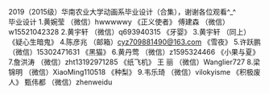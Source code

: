2019（2015级）华南农业大学动画系毕业设计（合集），谢谢各位观看^_^  
毕业设计 1.黄婉莹 （微信）hwwwwwy 《正义使者》 傅建森 （微信）w15521042328 
2.黄宇轩 （微信）q693940315 《牙婴》 
3.黄宇轩 （同上） 《疑心生暗鬼》
4.陈彦兆 （邮箱）cyz709881490@163.com 《雪夜》
5.许跃鹏 （微信）15302471631 《黑猫》 
6.黄丹莺 （微信）z1595324466 《小果与夏》 
7.詹洪涛 （微信）zht13192971285 《纸飞机》 王 丽 （微信）Wanglier727 
8.梁锦明 （微信）XiaoMing110518 《种梨》 
9.韦乐琦 （微信）vilokyisme 《积极废人》 甄伟都 （微信）zhenweidu
